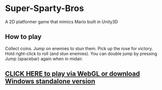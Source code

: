 # Super-Sparty-Bros
A 2D platformer game that mimics Mario built in Unity3D

## How to play
Collect coins. Jump on enemies to stun them. Pick up the rose for victory. Hold right-click to roll (and stun enemies). You can double jump by pressing Jump (spacebar) again when in midair.

## [CLICK HERE to play via WebGL or download Windows standalone version](http://angsila.cs.buu.ac.th/~57160041/games/Super%20Sparty%20Bros/)
